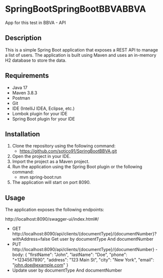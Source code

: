 # SpringBootSpringBootBBVABBVA
App for this test in BBVA - API

## Description
This is a simple Spring Boot application that exposes a REST API to manage a list of users. The application is built using Maven and uses an in-memory H2 database to store the data.

## Requirements
- Java 17
- Maven 3.8.3
- Postman
- Git
- IDE (IntelliJ IDEA, Eclipse, etc.)
- Lombok plugin for your IDE
- Spring Boot plugin for your IDE


## Installation
1. Clone the repository using the following command:
    - https://github.com/sotico91/SpringBootBBVA.git
2. Open the project in your IDE.
3. Import the project as a Maven project.
4. Run the application using the Spring Boot plugin or the following command:
   - mvn spring-boot:run
5. The application will start on port 8090.


## Usage
The application exposes the following endpoints:

http://localhost:8090/swagger-ui/index.html#/

- GET http://localhost:8090/api/clients/{documentType}/{documentNumber}?withAddress=false Get user by documentType And documentNumber
- PUT http://localhost:8090/api/clients/{documentType}/{documentNumber} - body: {
  "firstName": "John",
  "lastName": "Doe",
  "phone": "+1234567890",
  "address": "123 Main St",
  "city": "New York",
  "email": "john.doe@example.com"
  }
- Update user by documentType And documentNumber




